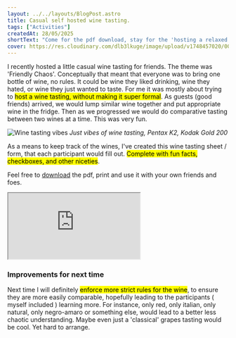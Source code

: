 ```yaml
---
layout: ../../layouts/BlogPost.astro
title: Casual self hosted wine tasting.
tags: ["Activities"]
createdAt: 28/05/2025
shortText: "Come for the pdf download, stay for the 'hosting a relaxed wine tasting for friends'."
cover: https://res.cloudinary.com/dlb3lkuge/image/upload/v1748457020/000068420038_01_bitu7c.png
---
```


I recently hosted a little casual wine tasting for friends. The theme was 'Friendly Chaos'. Conceptually that meant that everyone was to bring one bottle of wine, no rules. It could be wine they liked drinking, wine they hated, or wine they just wanted to taste. For me it was mostly about trying to <mark>host a wine tasting, without making it super formal</mark>.
As guests (good friends) arrived, we would lump similar wine together and put appropriate wine in the fridge. Then as we progressed we would do comparative tasting between two wines at a time. This was very fun.

![Wine tasting vibes](https://res.cloudinary.com/dlb3lkuge/image/upload/v1748457020/000068420038_01_bitu7c.png)
*Just vibes of wine tasting, Pentax K2, Kodak Gold 200*


As a means to keep track of the wines, I've created this wine tasting sheet / form, that each participant would fill out. <mark>Complete with fun facts, checkboxes, and other niceties</mark>.

Feel free to <a href="https://drive.google.com/uc?export=download&id=1ahap54BhP6OmaXjw9ALFBY88Ug4JU5bk"  class="download-btn" download >download</a> the pdf, print and use it with your own friends and foes.

<iframe 
    src="https://drive.google.com/file/d/1ahap54BhP6OmaXjw9ALFBY88Ug4JU5bk/preview" 
    allow="autoplay"
  >
</iframe>

### Improvements for next time
Next time I will definitely <mark>enforce more strict rules for the wine</mark>, to ensure they are more easily comparable, hopefully leading to the participants ( myself included ) learning more. For instance, only red, only italian, only natural, only negro-amaro or something else, would lead to a better less chaotic understanding. Maybe even just a 'classical' grapes tasting would be cool. Yet hard to arrange.
  
